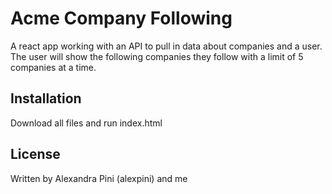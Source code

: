 # Acme Company Following

A react app working with an API to pull in data about companies and a user. The user will show the following companies they follow with a limit of 5 companies at a time.

## Installation

Download all files and run index.html

## License

Written by Alexandra Pini (alexpini) and me
